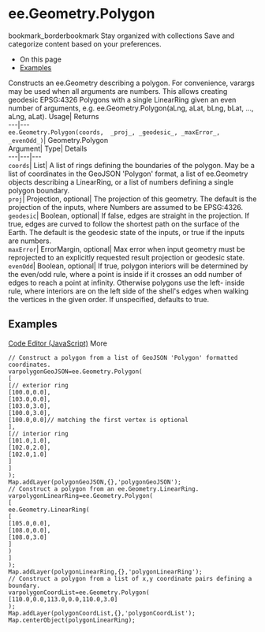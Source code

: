  
#  ee.Geometry.Polygon 
bookmark_borderbookmark Stay organized with collections  Save and categorize content based on your preferences.
  * On this page
  * [Examples](https://developers.google.com/earth-engine/apidocs/ee-geometry-polygon#examples)


Constructs an ee.Geometry describing a polygon. 
For convenience, varargs may be used when all arguments are numbers. This allows creating geodesic EPSG:4326 Polygons with a single LinearRing given an even number of arguments, e.g. ee.Geometry.Polygon(aLng, aLat, bLng, bLat, ..., aLng, aLat).
Usage| Returns  
---|---  
`ee.Geometry.Polygon(coords,  _proj_, _geodesic_, _maxError_, _evenOdd_)`| Geometry.Polygon  
Argument| Type| Details  
---|---|---  
`coords`| List| A list of rings defining the boundaries of the polygon. May be a list of coordinates in the GeoJSON 'Polygon' format, a list of ee.Geometry objects describing a LinearRing, or a list of numbers defining a single polygon boundary.  
`proj`| Projection, optional| The projection of this geometry. The default is the projection of the inputs, where Numbers are assumed to be EPSG:4326.  
`geodesic`| Boolean, optional| If false, edges are straight in the projection. If true, edges are curved to follow the shortest path on the surface of the Earth. The default is the geodesic state of the inputs, or true if the inputs are numbers.  
`maxError`| ErrorMargin, optional| Max error when input geometry must be reprojected to an explicitly requested result projection or geodesic state.  
`evenOdd`| Boolean, optional| If true, polygon interiors will be determined by the even/odd rule, where a point is inside if it crosses an odd number of edges to reach a point at infinity. Otherwise polygons use the left- inside rule, where interiors are on the left side of the shell's edges when walking the vertices in the given order. If unspecified, defaults to true.  
## Examples
[Code Editor (JavaScript)](https://developers.google.com/earth-engine/apidocs/ee-geometry-polygon#code-editor-javascript-sample) More
```
// Construct a polygon from a list of GeoJSON 'Polygon' formatted coordinates.
varpolygonGeoJSON=ee.Geometry.Polygon(
[
[// exterior ring
[100.0,0.0],
[103.0,0.0],
[103.0,3.0],
[100.0,3.0],
[100.0,0.0]// matching the first vertex is optional
],
[// interior ring
[101.0,1.0],
[102.0,2.0],
[102.0,1.0]
]
]
);
Map.addLayer(polygonGeoJSON,{},'polygonGeoJSON');
// Construct a polygon from an ee.Geometry.LinearRing.
varpolygonLinearRing=ee.Geometry.Polygon(
[
ee.Geometry.LinearRing(
[
[105.0,0.0],
[108.0,0.0],
[108.0,3.0]
]
)
]
);
Map.addLayer(polygonLinearRing,{},'polygonLinearRing');
// Construct a polygon from a list of x,y coordinate pairs defining a boundary.
varpolygonCoordList=ee.Geometry.Polygon(
[110.0,0.0,113.0,0.0,110.0,3.0]
);
Map.addLayer(polygonCoordList,{},'polygonCoordList');
Map.centerObject(polygonLinearRing);
```

